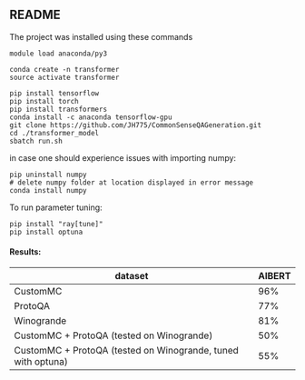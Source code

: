 ## README

The project was installed using these commands 
```
module load anaconda/py3

conda create -n transformer
source activate transformer

pip install tensorflow
pip install torch 
pip install transformers
conda install -c anaconda tensorflow-gpu
git clone https://github.com/JH775/CommonSenseQAGeneration.git
cd ./transformer_model
sbatch run.sh
```


in case one should experience issues with importing numpy: 
```
pip uninstall numpy 
# delete numpy folder at location displayed in error message  
conda install numpy  
```


To run parameter tuning:
```
pip install "ray[tune]"
pip install optuna

```

#### Results: 
| dataset                                                      | AlBERT |
|--------------------------------------------------------------|--------|
| CustomMC                                                     | 96%    |
| ProtoQA                                                      | 77%    |
| Winogrande                                                   | 81%    |
| CustomMC + ProtoQA (tested on Winogrande)                    | 50%    |
| CustomMC + ProtoQA (tested on Winogrande, tuned with optuna) | 55%    |
